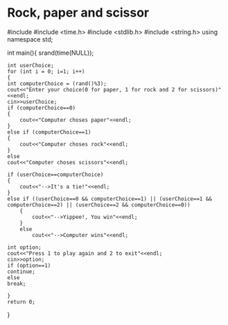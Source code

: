 # Rock, paper and scissor

#include <iostream>
#include <time.h>
#include <stdlib.h>
#include <string.h>
using namespace std;

int main(){
    srand(time(NULL));
    
    int userChoice;
    for (int i = 0; i=1; i++)
    {
    int computerChoice = (rand()%3);
    cout<<"Enter your choice(0 for paper, 1 for rock and 2 for scissors)"<<endl;
    cin>>userChoice;
    if (computerChoice==0)
    {
        cout<<"Computer choses paper"<<endl;
    }
    else if (computerChoice==1)
    {
        cout<<"Computer choses rock"<<endl;
    }
    else
    cout<<"Computer choses scissors"<<endl;
    
    if (userChoice==computerChoice)
    {
        cout<<"-->It's a tie!"<<endl;
    }
    else if ((userChoice==0 && computerChoice==1) || (userChoice==1 && computerChoice==2) || (userChoice==2 && computerChoice==0))
        {
            cout<<"-->Yippee!, You win"<<endl;
        }
        else
            cout<<"-->Computer wins"<<endl;

    int option;
    cout<<"Press 1 to play again and 2 to exit"<<endl;
    cin>>option;
    if (option==1)
    continue;
    else
    break;
    
    }
    return 0;
}
